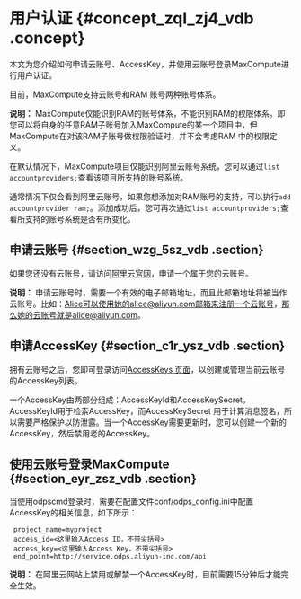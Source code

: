 # 用户认证 {#concept_zql_zj4_vdb .concept}

本文为您介绍如何申请云账号、AccessKey，并使用云账号登录MaxCompute进行用户认证。

目前，MaxCompute支持云账号和RAM 账号两种账号体系。

**说明：** MaxCompute仅能识别RAM的账号体系，不能识别RAM的权限体系。即您可以将自身的任意RAM子账号加入MaxCompute的某一个项目中，但MaxCompute在对该RAM子账号做权限验证时，并不会考虑RAM 中的权限定义。

在默认情况下，MaxCompute项目仅能识别阿里云账号系统，您可以通过`list accountproviders;`查看该项目所支持的账号系统。

通常情况下仅会看到阿里云账号，如果您想添加对RAM账号的支持，可以执行`add accountprovider ram;`。添加成功后，您可再次通过`list accountproviders;`查看所支持的账号系统是否有所变化。

## 申请云账号 {#section_wzg_5sz_vdb .section}

如果您还没有云账号，请访问[阿里云官网](https://www.alibabacloud.com/)，申请一个属于您的云账号。

**说明：** 申请云账号时，需要一个有效的电子邮箱地址，而且此邮箱地址将被当作云账号。比如：Alice可以使用她的alice@aliyun.com邮箱来注册一个云账号，那么她的云账号就是alice@aliyun.com。

## 申请AccessKey {#section_c1r_ysz_vdb .section}

拥有云账号之后，您即可登录访问[AccessKeys 页面](http://i.aliyun.com/access_key)，以创建或管理当前云账号的AccessKey列表。

一个AccessKey由两部分组成：AccessKeyId和AccessKeySecret。AccessKeyId用于检索AccessKey，而AccessKeySecret 用于计算消息签名，所以需要严格保护以防泄露。当一个AccessKey需要更新时，您可以创建一个新的AccessKey，然后禁用老的AccessKey。

## 使用云账号登录MaxCompute {#section_eyr_zsz_vdb .section}

当使用odpscmd登录时，需要在配置文件conf/odps\_config.ini中配置AccessKey的相关信息，如下所示：

```
 project_name=myproject
 access_id=<这里输入Access ID，不带尖括号>
 access_key=<这里输入Access Key，不带尖括号>
 end_point=http://service.odps.aliyun-inc.com/api
```

**说明：** 在阿里云网站上禁用或解禁一个AccessKey时，目前需要15分钟后才能完全生效。

